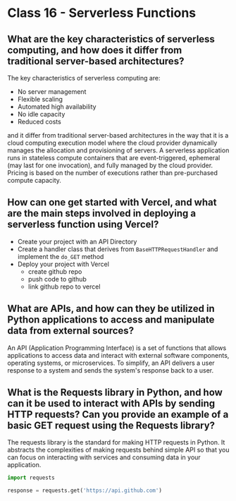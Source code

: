 # Class 16 - Serverless Functions

## What are the key characteristics of serverless computing, and how does it differ from traditional server-based architectures?

The key characteristics of serverless computing are:

- No server management
- Flexible scaling
- Automated high availability
- No idle capacity
- Reduced costs

and it differ from traditional server-based architectures in the way that it is a cloud computing execution model where the cloud provider dynamically manages the allocation and provisioning of servers. A serverless application runs in stateless compute containers that are event-triggered, ephemeral (may last for one invocation), and fully managed by the cloud provider. Pricing is based on the number of executions rather than pre-purchased compute capacity.

## How can one get started with Vercel, and what are the main steps involved in deploying a serverless function using Vercel?

- Create your project with an API Directory
- Create a handler class that derives from `BaseHTTPRequestHandler` and implement the `do_GET` method
- Deploy your project with Vercel
  - create github repo
  - push code to github
  - link github repo to vercel

## What are APIs, and how can they be utilized in Python applications to access and manipulate data from external sources?

An API (Application Programming Interface) is a set of functions that allows applications to access data and interact with external software components, operating systems, or microservices. To simplify, an API delivers a user response to a system and sends the system's response back to a user.

## What is the Requests library in Python, and how can it be used to interact with APIs by sending HTTP requests? Can you provide an example of a basic GET request using the Requests library?

The requests library is the standard for making HTTP requests in Python. It abstracts the complexities of making requests behind simple API so that you can focus on interacting with services and consuming data in your application.

```python
import requests

response = requests.get('https://api.github.com')
```
